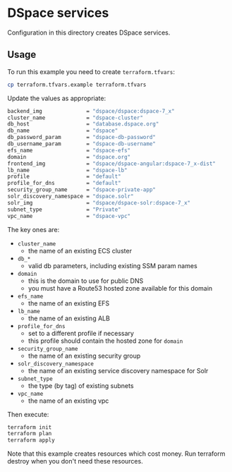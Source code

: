 # DSpace services

Configuration in this directory creates DSpace services.

## Usage

To run this example you need to create `terraform.tfvars`:

```bash
cp terraform.tfvars.example terraform.tfvars
```

Update the values as appropriate:

```bash
backend_img              = "dspace/dspace:dspace-7_x"
cluster_name             = "dspace-cluster"
db_host                  = "database.dspace.org"
db_name                  = "dspace"
db_password_param        = "dspace-db-password"
db_username_param        = "dspace-db-username"
efs_name                 = "dspace-efs"
domain                   = "dspace.org"
frontend_img             = "dspace/dspace-angular:dspace-7_x-dist"
lb_name                  = "dspace-lb"
profile                  = "default"
profile_for_dns          = "default"
security_group_name      = "dspace-private-app"
solr_discovery_namespace = "dspace.solr"
solr_img                 = "dspace/dspace-solr:dspace-7_x"
subnet_type              = "Private"
vpc_name                 = "dspace-vpc"
```

The key ones are:

- `cluster_name`
  - the name of an existing ECS cluster
- `db_*`
  - valid db parameters, including existing SSM param names
- `domain`
  - this is the domain to use for public DNS
  - you must have a Route53 hosted zone available for this domain
- `efs_name`
  - the name of an existing EFS
- `lb_name`
  - the name of an existing ALB
- `profile_for_dns`
  - set to a different profile if necessary
  - this profile should contain the hosted zone for `domain`
- `security_group_name`
  - the name of an existing security group
- `solr_discovery_namespace`
  - the name of an existing service discovery namespace for Solr
- `subnet_type`
  - the type (by tag) of existing subnets
- `vpc_name`
  - the name of an existing vpc

Then execute:

```bash
terraform init
terraform plan
terraform apply
```

Note that this example creates resources which cost money. Run terraform destroy
when you don't need these resources.
